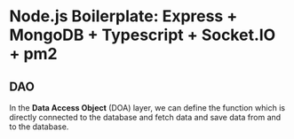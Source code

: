# Node.js Boilerplate: Express + MongoDB + Typescript + Socket.IO + pm2

## DAO

In the **Data Access Object** (DOA) layer, we can define the function which is directly connected to the database and fetch data and save data from and to the database.
